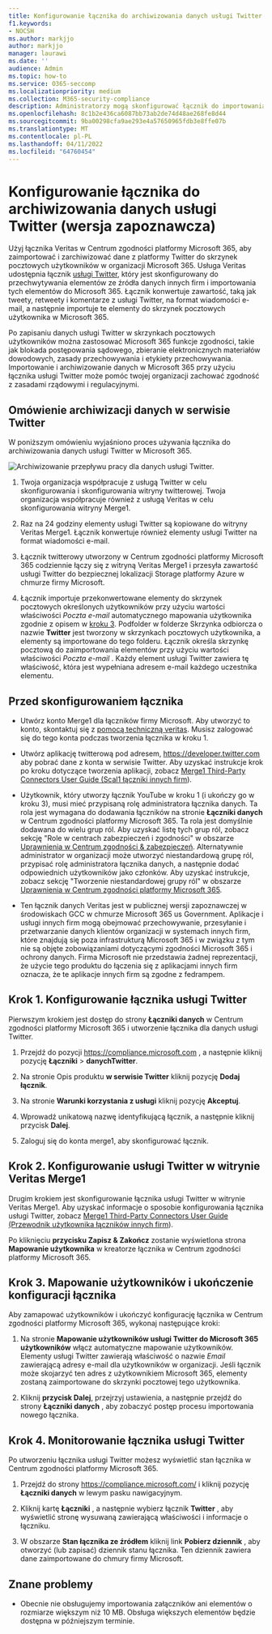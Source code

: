 ```yaml
---
title: Konfigurowanie łącznika do archiwizowania danych usługi Twitter w Microsoft 365
f1.keywords:
- NOCSH
ms.author: markjjo
author: markjjo
manager: laurawi
ms.date: ''
audience: Admin
ms.topic: how-to
ms.service: O365-seccomp
ms.localizationpriority: medium
ms.collection: M365-security-compliance
description: Administratorzy mogą skonfigurować łącznik do importowania i archiwizowania danych usługi Twitter z usługi Veritas do Microsoft 365. Ten łącznik umożliwia archiwizowanie danych ze źródeł danych innych firm w Microsoft 365. Po archiwizacji tych danych można używać funkcji zgodności, takich jak blokada prawna, zbieranie elektronicznych materiałów dowodowych i zasady przechowywania, do zarządzania danymi innych firm.
ms.openlocfilehash: 8c1b2e436ca6087bb73ab2de74d48ae268fe8d44
ms.sourcegitcommit: 9ba00298cfa9ae293e4a57650965fdb3e8ffe07b
ms.translationtype: MT
ms.contentlocale: pl-PL
ms.lasthandoff: 04/11/2022
ms.locfileid: "64760454"
---
```

# <a name="set-up-a-connector-to-archive-twitter-data-preview"></a>Konfigurowanie łącznika do archiwizowania danych usługi Twitter (wersja zapoznawcza)

Użyj łącznika Veritas w Centrum zgodności platformy Microsoft 365, aby zaimportować i zarchiwizować dane z platformy Twitter do skrzynek pocztowych użytkowników w organizacji Microsoft 365. Usługa Veritas udostępnia łącznik [usługi Twitter](https://www.veritas.com/insights/merge1/twitter), który jest skonfigurowany do przechwytywania elementów ze źródła danych innych firm i importowania tych elementów do Microsoft 365. Łącznik konwertuje zawartość, taką jak tweety, retweety i komentarze z usługi Twitter, na format wiadomości e-mail, a następnie importuje te elementy do skrzynek pocztowych użytkownika w Microsoft 365.

Po zapisaniu danych usługi Twitter w skrzynkach pocztowych użytkowników można zastosować Microsoft 365 funkcje zgodności, takie jak blokada postępowania sądowego, zbieranie elektronicznych materiałów dowodowych, zasady przechowywania i etykiety przechowywania. Importowanie i archiwizowanie danych w Microsoft 365 przy użyciu łącznika usługi Twitter może pomóc twojej organizacji zachować zgodność z zasadami rządowymi i regulacyjnymi.

## <a name="overview-of-archiving-twitter-data"></a>Omówienie archiwizacji danych w serwisie Twitter

W poniższym omówieniu wyjaśniono proces używania łącznika do archiwizowania danych usługi Twitter w Microsoft 365.

![Archiwizowanie przepływu pracy dla danych usługi Twitter.](../media/VeritasTwitterConnectorWorkflow.png)

1. Twoja organizacja współpracuje z usługą Twitter w celu skonfigurowania i skonfigurowania witryny twitterowej. Twoja organizacja współpracuje również z usługą Veritas w celu skonfigurowania witryny Merge1.

2. Raz na 24 godziny elementy usługi Twitter są kopiowane do witryny Veritas Merge1. Łącznik konwertuje również elementy usługi Twitter na format wiadomości e-mail.

3. Łącznik twitterowy utworzony w Centrum zgodności platformy Microsoft 365 codziennie łączy się z witryną Veritas Merge1 i przesyła zawartość usługi Twitter do bezpiecznej lokalizacji Storage platformy Azure w chmurze firmy Microsoft.

4. Łącznik importuje przekonwertowane elementy do skrzynek pocztowych określonych użytkowników przy użyciu wartości właściwości *Poczta e-mail* automatycznego mapowania użytkownika zgodnie z opisem w [kroku 3](#step-3-map-users-and-complete-the-connector-setup). Podfolder w folderze Skrzynka odbiorcza o nazwie **Twitter** jest tworzony w skrzynkach pocztowych użytkownika, a elementy są importowane do tego folderu. Łącznik określa skrzynkę pocztową do zaimportowania elementów przy użyciu wartości właściwości *Poczta e-mail* . Każdy element usługi Twitter zawiera tę właściwość, która jest wypełniana adresem e-mail każdego uczestnika elementu.

## <a name="before-you-set-up-a-connector"></a>Przed skonfigurowaniem łącznika

- Utwórz konto Merge1 dla łączników firmy Microsoft. Aby utworzyć to konto, skontaktuj się z [pomocą techniczną veritas](https://www.veritas.com/form/requestacall/ms-connectors-contact). Musisz zalogować się do tego konta podczas tworzenia łącznika w kroku 1.

- Utwórz aplikację twitterową pod adresem, <https://developer.twitter.com> aby pobrać dane z konta w serwisie Twitter. Aby uzyskać instrukcje krok po kroku dotyczące tworzenia aplikacji, zobacz [Merge1 Third-Party Connectors User Guide (Scal1 łączniki innych firm](https://docs.ms.merge1.globanetportal.com/Merge1%20Third-Party%20Connectors%20Twitter%20User%20Guide.pdf)).

- Użytkownik, który utworzy łącznik YouTube w kroku 1 (i ukończy go w kroku 3), musi mieć przypisaną rolę administratora łącznika danych. Ta rola jest wymagana do dodawania łączników na stronie **Łączniki danych** w Centrum zgodności platformy Microsoft 365. Ta rola jest domyślnie dodawana do wielu grup ról. Aby uzyskać listę tych grup ról, zobacz sekcję "Role w centrach zabezpieczeń i zgodności" w obszarze [Uprawnienia w Centrum zgodności & zabezpieczeń](../security/office-365-security/permissions-in-the-security-and-compliance-center.md#roles-in-the-security--compliance-center). Alternatywnie administrator w organizacji może utworzyć niestandardową grupę ról, przypisać rolę administratora łącznika danych, a następnie dodać odpowiednich użytkowników jako członków. Aby uzyskać instrukcje, zobacz sekcję "Tworzenie niestandardowej grupy ról" w obszarze [Uprawnienia w Centrum zgodności platformy Microsoft 365](microsoft-365-compliance-center-permissions.md#create-a-custom-role-group).

- Ten łącznik danych Veritas jest w publicznej wersji zapoznawczej w środowiskach GCC w chmurze Microsoft 365 us Government. Aplikacje i usługi innych firm mogą obejmować przechowywanie, przesyłanie i przetwarzanie danych klientów organizacji w systemach innych firm, które znajdują się poza infrastrukturą Microsoft 365 i w związku z tym nie są objęte zobowiązaniami dotyczącymi zgodności Microsoft 365 i ochrony danych. Firma Microsoft nie przedstawia żadnej reprezentacji, że użycie tego produktu do łączenia się z aplikacjami innych firm oznacza, że te aplikacje innych firm są zgodne z fedrampem.

## <a name="step-1-set-up-the-twitter-connector"></a>Krok 1. Konfigurowanie łącznika usługi Twitter

Pierwszym krokiem jest dostęp do strony **Łączniki danych** w Centrum zgodności platformy Microsoft 365 i utworzenie łącznika dla danych usługi Twitter.

1. Przejdź do pozycji <https://compliance.microsoft.com> , a następnie kliknij pozycję **Łączniki** >  **danychTwitter**.

2. Na stronie Opis produktu **w serwisie Twitter** kliknij pozycję **Dodaj łącznik**.

3. Na stronie **Warunki korzystania z usługi** kliknij pozycję **Akceptuj**.

4. Wprowadź unikatową nazwę identyfikującą łącznik, a następnie kliknij przycisk **Dalej**.

5. Zaloguj się do konta merge1, aby skonfigurować łącznik.

## <a name="step-2-configure-the-twitter-on-the-veritas-merge1-site"></a>Krok 2. Konfigurowanie usługi Twitter w witrynie Veritas Merge1

Drugim krokiem jest skonfigurowanie łącznika usługi Twitter w witrynie Veritas Merge1. Aby uzyskać informacje o sposobie konfigurowania łącznika usługi Twitter, zobacz [Merge1 Third-Party Connectors User Guide (Przewodnik użytkownika łączników innych firm](https://docs.ms.merge1.globanetportal.com/Merge1%20Third-Party%20Connectors%20Twitter%20User%20Guide.pdf)).

Po kliknięciu **przycisku Zapisz & Zakończ** zostanie wyświetlona strona **Mapowanie użytkownika** w kreatorze łącznika w Centrum zgodności platformy Microsoft 365.

## <a name="step-3-map-users-and-complete-the-connector-setup"></a>Krok 3. Mapowanie użytkowników i ukończenie konfiguracji łącznika

Aby zamapować użytkowników i ukończyć konfigurację łącznika w Centrum zgodności platformy Microsoft 365, wykonaj następujące kroki:

1. Na stronie **Mapowanie użytkowników usługi Twitter do Microsoft 365 użytkowników** włącz automatyczne mapowanie użytkowników. Elementy usługi Twitter zawierają właściwość o nazwie *Email* zawierającą adresy e-mail dla użytkowników w organizacji. Jeśli łącznik może skojarzyć ten adres z użytkownikiem Microsoft 365, elementy zostaną zaimportowane do skrzynki pocztowej tego użytkownika.

2. Kliknij **przycisk Dalej**, przejrzyj ustawienia, a następnie przejdź do strony **Łączniki danych** , aby zobaczyć postęp procesu importowania nowego łącznika.

## <a name="step-4-monitor-the-twitter-connector"></a>Krok 4. Monitorowanie łącznika usługi Twitter

Po utworzeniu łącznika usługi Twitter możesz wyświetlić stan łącznika w Centrum zgodności platformy Microsoft 365.

1. Przejdź do strony <https://compliance.microsoft.com/> i kliknij pozycję **Łączniki danych** w lewym pasku nawigacyjnym.

2. Kliknij kartę **Łączniki** , a następnie wybierz łącznik **Twitter** , aby wyświetlić stronę wysuwaną zawierającą właściwości i informacje o łączniku.

3. W obszarze **Stan łącznika ze źródłem** kliknij link **Pobierz dziennik** , aby otworzyć (lub zapisać) dziennik stanu łącznika. Ten dziennik zawiera dane zaimportowane do chmury firmy Microsoft.

## <a name="known-issues"></a>Znane problemy

- Obecnie nie obsługujemy importowania załączników ani elementów o rozmiarze większym niż 10 MB. Obsługa większych elementów będzie dostępna w późniejszym terminie.
